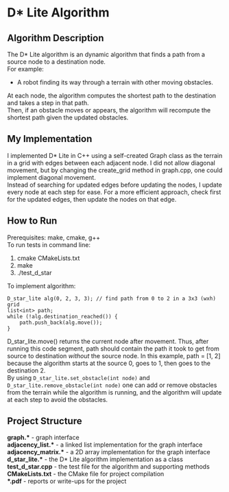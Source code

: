 # D* Lite Algorithm

## Algorithm Description
The D* Lite algorithm is an dynamic algorithm that finds a path from a source node to a destination node.  
For example:  
* A robot finding its way through a terrain with other moving obstacles.

At each node, the algorithm computes the shortest path to the destination and takes a step in that path.  
Then, if an obstacle moves or appears, the algorithm will recompute the shortest path given the updated obstacles.

## My Implementation
I implemented D* Lite in C++ using a self-created Graph class as the terrain in a grid with edges between each adjacent node. I did not allow diagonal movement, but by changing the create_grid method in graph.cpp, one could implement diagonal movement.  
Instead of searching for updated edges before updating the nodes, I update every node at each step for ease. For a more efficient approach, check first for the updated edges, then update the nodes on that edge.

## How to Run
Prerequisites: make, cmake, g++  
To run tests in command line:  
1. cmake CMakeLists.txt
1. make
1. ./test_d_star

To implement algorithm:
```
D_star_lite alg(0, 2, 3, 3); // find path from 0 to 2 in a 3x3 (wxh) grid
list<int> path;
while (!alg.destination_reached()) {
    path.push_back(alg.move());
}
```
D_star_lite.move() returns the current node after movement. Thus, after running this code segment, path should contain the path it took to get from source to destination *without* the source node. In this example, path = [1, 2] because the algorithm starts at the source 0, goes to 1, then goes to the destination 2.  
By using `D_star_lite.set_obstacle(int node)` and `D_star_lite.remove_obstacle(int node)` one can add or remove obstacles from the terrain while the algorithm is running, and the algorithm will update at each step to avoid the obstacles.  

## Project Structure
**graph.\*** - graph interface  
**adjacency_list.\*** - a linked list implementation for the graph interface  
**adjacency_matrix.\*** - a 2D array implementation for the graph interface  
**d_star_lite.\*** - the D* Lite algorithm implementation as a class  
**test_d_star.cpp** - the test file for the algorithm and supporting methods  
**CMakeLists.txt** - the CMake file for project compilation  
**\*.pdf** - reports or write-ups for the project  